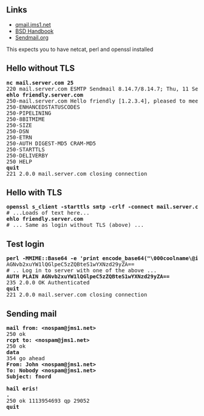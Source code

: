 ## Links
- [qmail.jms1.net](https://qmail.jms1.net/test-auth.shtml)
- [BSD Handbook](http://www.freebsd.org/doc/en_US.ISO8859-1/books/handbook/SMTP-Auth.html)
- [Sendmail.org](http://www.sendmail.org/~ca/email/auth.html)

This expects you to have netcat, perl and openssl installed

## Hello without TLS
<pre>
<b>nc mail.server.com 25</b>
220 mail.server.com ESMTP Sendmail 8.14.7/8.14.7; Thu, 11 Sep 2014 12:01:22 +0200 (CEST)
<b>ehlo friendly.server.com</b>
250-mail.server.com Hello friendly [1.2.3.4], pleased to meet you
250-ENHANCEDSTATUSCODES
250-PIPELINING
250-8BITMIME
250-SIZE
250-DSN
250-ETRN
250-AUTH DIGEST-MD5 CRAM-MD5
250-STARTTLS
250-DELIVERBY
250 HELP
<b>quit</b>
221 2.0.0 mail.server.com closing connection
</pre>

## Hello with TLS
<pre>
<b>openssl s_client -starttls smtp -crlf -connect mail.server.com:25</b>
# ...Loads of text here...
<b>ehlo friendly.server.com</b>
# ... Same as login without TLS (above) ...
</pre>

## Test login
<pre>
<b>perl -MMIME::Base64 -e 'print encode_base64("\000coolname\@iix.se\000my-password")'</b>
AGNvb2xuYW1lQGlpeC5zZQBteS1wYXNzd29yZA==
# .. Log in to server with one of the above ...
<b>AUTH PLAIN AGNvb2xuYW1lQGlpeC5zZQBteS1wYXNzd29yZA==</b>
235 2.0.0 OK Authenticated
<b>quit</b>
221 2.0.0 mail.server.com closing connection
</pre>

## Sending mail
<pre>
<b>mail from: &lt;nospam@jms1.net&gt;</b>
250 ok
<b>rcpt to: &lt;nospam@jms1.net&gt;</b>
250 ok
<b>data</b>
354 go ahead
<b>From: John &lt;nospam@jms1.net&gt;
To: Nobody &lt;nospam@jms1.net&gt;
Subject: fnord

hail eris!
.</b>
250 ok 1113954693 qp 29052
<b>quit</b>
</pre>

